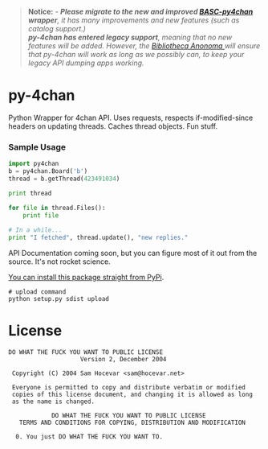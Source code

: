 > **Notice:** - _**Please migrate to the new and improved [BASC-py4chan](https://github.com/bibanon/BASC-py4chan) wrapper**, it has many improvements and new features (such as catalog support.)_  
> _**py-4chan has entered legacy support**, meaning that no new features will be added. However, the [Bibliotheca Anonoma ](https://github.com/bibanon/bibanon/wiki) will ensure that py-4chan will work as long as we possibly can, to keep your legacy API dumping apps working._


py-4chan
========

Python Wrapper for 4chan API. Uses requests, respects if-modified-since headers on updating threads. Caches thread objects. Fun stuff.

### Sample Usage

``` python
import py4chan
b = py4chan.Board('b')
thread = b.getThread(423491034)

print thread

for file in thread.Files():
    print file
    
# In a while...
print "I fetched", thread.update(), "new replies."
```

API Documentation coming soon, but you can figure most of it out from the source. It's not rocket science.

[You can install this package straight from PyPi](https://pypi.python.org/pypi/py-4chan).

```
# upload command
python setup.py sdist upload
```

# License

``` text
DO WHAT THE FUCK YOU WANT TO PUBLIC LICENSE
                    Version 2, December 2004

 Copyright (C) 2004 Sam Hocevar <sam@hocevar.net>

 Everyone is permitted to copy and distribute verbatim or modified
 copies of this license document, and changing it is allowed as long
 as the name is changed.

            DO WHAT THE FUCK YOU WANT TO PUBLIC LICENSE
   TERMS AND CONDITIONS FOR COPYING, DISTRIBUTION AND MODIFICATION

  0. You just DO WHAT THE FUCK YOU WANT TO.

```
